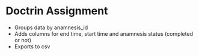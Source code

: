 # Doctrin Assignment
- Groups data by anamnesis_id
- Adds columns for end time, start time and anamnesis status (completed or not)
- Exports to csv

